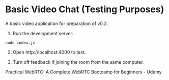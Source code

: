 # Basic Video Chat (Testing Purposes)

A basic video application for preparation of v0.2.

1) Run the development server:

```
node index.js
```

2) Open http://localhost:4000 to test.

3) Turn off feedback if joining the room from the same computer.

Practical WebRTC: A Complete WebRTC Bootcamp for Beginners - Udemy
